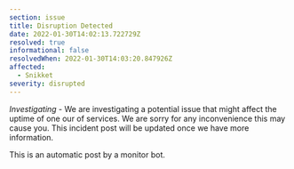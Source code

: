 ```yaml
---
section: issue
title: Disruption Detected
date: 2022-01-30T14:02:13.722729Z
resolved: true
informational: false
resolvedWhen: 2022-01-30T14:03:20.847926Z
affected:
  - Snikket
severity: disrupted
---
```

*Investigating* - We are investigating a potential issue that might affect the uptime of one our of services. We are sorry for any inconvenience this may cause you. This incident post will be updated once we have more information.

This is an automatic post by a monitor bot.
        